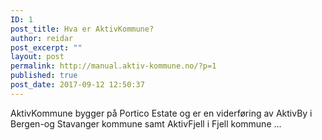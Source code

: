 ```yaml
---
ID: 1
post_title: Hva er AktivKommune?
author: reidar
post_excerpt: ""
layout: post
permalink: http://manual.aktiv-kommune.no/?p=1
published: true
post_date: 2017-09-12 12:50:37
---
```

AktivKommune bygger på Portico Estate og er en viderføring av AktivBy i Bergen-og Stavanger kommune samt AktivFjell i Fjell kommune ...